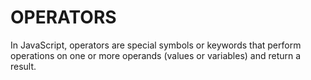 # OPERATORS

In JavaScript, operators are special symbols or keywords that perform operations on one or more operands (values or variables) and return a result.
